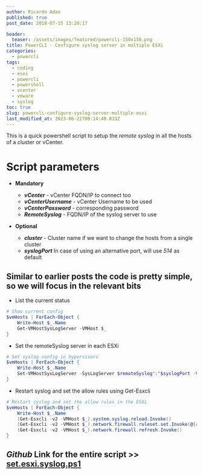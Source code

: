 ```yaml
---
author: Ricardo Adao
published: true
post_date: 2018-07-15 13:20:17

header:
  teaser: /assets/images/featured/powercli-150x150.png
title: PowerCLI - Configure syslog server in multiple ESXi
categories:
  - powercli
tags:
  - coding
  - esxi
  - powercli
  - powershell
  - vcenter
  - vmware
  - syslog
toc: true
slug: powercli-configure-syslog-server-multiple-esxi
last_modified_at: 2023-06-21T08:14:48.833Z
---
```

This is a quick powershell script to setup the _remote syslog_ in all the hosts of a cluster or vCenter.

# Script parameters #

* **Mandatory**
  * _**vCenter**_ - vCenter FQDN/IP to connect too
  * _**vCenterUsername**_ - vCenter Username to be used
  * _**vCenterPassword**_ - corresponding password
  * _**RemoteSyslog**_ - FQDN/IP of the syslog server to use

* **Optional**
  * _**cluster**_ - Cluster name if we want to change the hosts from a single cluster
  * _**syslogPort**_  In case of using an alternative port, will use _514_ as default

## Similar to earlier posts the code is pretty simple, so we will focus in the relevant bits ##

* List the current status

```powershell
# Show current config
$vmHosts | ForEach-Object {
    Write-Host $_.Name
    Get-VMHostSysLogServer -VMHost $_
}
```

* Set the remoteSyslog server in each ESXi

```powershell
# Set syslog config in hypervisors
$vmHosts | ForEach-Object {
    Write-Host $_.Name
    Set-VMHostSysLogServer -SysLogServer $remoteSyslog":"$syslogPort -VMHost $_
}
```

* Restart syslog and set the allow rules using Get-Esxcli

```powershell
# Restart syslog and set the allow rules in the ESXi
$vmHosts | ForEach-Object {
    Write-Host $_.Name
    (Get-Esxcli -v2 -VMHost $_).system.syslog.reload.Invoke()
    (Get-Esxcli -v2 -VMHost $_).network.firewall.ruleset.set.Invoke(@{rulesetid='syslog'; enabled=$true})
    (Get-Esxcli -v2 -VMHost $_).network.firewall.refresh.Invoke()
}
```

## _Github_ Link for the entire script **>>** [set.esxi.syslog.ps1](https://github.com/ricardonadao/vrandombites.co.uk/blob/master/ESXi/set.esxi.syslog.ps1) ##
